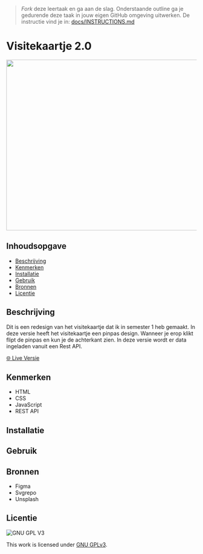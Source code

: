 > _Fork_ deze leertaak en ga aan de slag. Onderstaande outline ga je gedurende deze taak in jouw eigen GitHub omgeving uitwerken. De instructie vind je in: [docs/INSTRUCTIONS.md](docs/INSTRUCTIONS.md)

# Visitekaartje 2.0


<img src="https://user-images.githubusercontent.com/26089533/153296778-462fbea7-3fec-4fbf-86f9-76bf62e66e31.png" width="700" height="450"> 


## Inhoudsopgave

  * [Beschrijving](#beschrijving)
  * [Kenmerken](#kenmerken)
  * [Installatie](#installatie)
  * [Gebruik](#gebruik)
  * [Bronnen](#bronnen)
  * [Licentie](#licentie)

## Beschrijving
<!-- In de Beschrijving staat hoe je project er uit ziet, hoe het werkt en wat je er mee kan. -->
Dit is een redesign van het visitekaartje dat ik in semester 1 heb gemaakt. In deze versie heeft het visitekaartje een pinpas design. Wanneer je erop klikt flipt de pinpas en kun je de achterkant zien. In deze versie wordt er data ingeladen vanuit een Rest API.
<!-- Voeg een mooie poster visual toe 📸 -->
<!-- Voeg een link toe naar Github Pages 🌐-->
[🌐 Live Versie](http://finn.student.fdnd.nl/)

## Kenmerken
<!-- Bij Kenmerken staat welke technieken zijn gebruikt en hoe. Wat is de HTML structuur? Wat zijn de belangrijkste dingen in CSS? Wat is er met Javascript gedaan en hoe? Misschien heb je een framwork of library gebruikt? -->
* HTML
* CSS
* JavaScript
* REST API

## Installatie

## Gebruik

## Bronnen
* Figma
* Svgrepo
* Unsplash

## Licentie

![GNU GPL V3](https://www.gnu.org/graphics/gplv3-127x51.png)

This work is licensed under [GNU GPLv3](./LICENSE).
